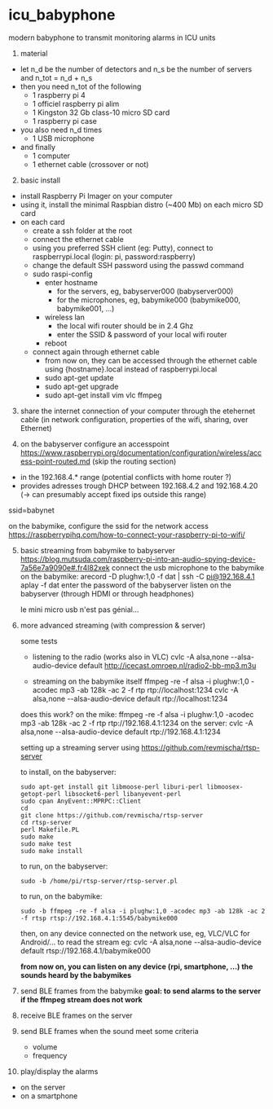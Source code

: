 # icu_babyphone
modern babyphone to transmit monitoring alarms in ICU units

1. material

  - let n_d be the number of detectors and n_s be the number of servers and n_tot = n_d + n_s
  - then you need n_tot of the following
    - 1 raspberry pi 4
    - 1 officiel raspberry pi alim
    - 1 Kingston 32 Gb class-10 micro SD card
    - 1 raspberry pi case
  - you also need n_d times
    - 1 USB microphone
  - and finally
    - 1 computer
    - 1 ethernet cable (crossover or not)

2. basic install 
  - install Raspberry Pi Imager on your computer
  - using it, install the minimal Raspbian distro (~400 Mb) on each micro SD card
  - on each card
    - create a ssh folder at the root
    - connect the ethernet cable
    - using you preferred SSH client (eg: Putty), connect to raspberrypi.local (login: pi, password:raspberry)
    - change the default SSH password using the passwd command
    - sudo raspi-config
      - enter hostname
        - for the servers, eg, babyserver000 (babyserver000)
        - for the microphones, eg, babymike000 (babymike000, babymike001, ...)
      - wireless lan
        - the local wifi router should be in 2.4 Ghz
        - enter the SSID & password of your local wifi router
      - reboot
    - connect again through ethernet cable
      - from now on, they can be accessed through the ethernet cable using {hostname}.local instead of raspberrypi.local
      - sudo apt-get update
      - sudo apt-get upgrade
      - sudo apt-get install vim vlc ffmpeg

3. share the internet connection of your computer through the etehernet cable (in network configuration, properties of the wifi, sharing, over Ethernet)

4. on the babyserver configure an accesspoint 
 https://www.raspberrypi.org/documentation/configuration/wireless/access-point-routed.md
 (skip the routing section)
  - in the 192.168.4.* range (potential conflicts with home router ?)
  - provides adresses trough DHCP between 192.168.4.2 and 192.168.4.20
  (-> can presumably accept fixed ips outside this range)
  
  ssid=babynet
  
  on the babymike, configure the ssid for the network access
  https://raspberrypihq.com/how-to-connect-your-raspberry-pi-to-wifi/
  
5. basic streaming from babymike to babyserver
   https://blog.mutsuda.com/raspberry-pi-into-an-audio-spying-device-7a56e7a9090e#.fr4l82xek
   connect the usb microphone to the babymike
   on the babymike: arecord -D plughw:1,0 -f dat | ssh -C pi@192.168.4.1 aplay -f dat
   enter the password of the babyserver
   listen on the babyserver (through HDMI or through headphones)
   
   le mini micro usb n'est pas génial...
   
6. more advanced streaming (with compression & server)
    
   some tests 
    - listening to the radio (works also in VLC)
      cvlc -A alsa,none --alsa-audio-device default http://icecast.omroep.nl/radio2-bb-mp3.m3u
    
    - streaming on the babymike itself
       ffmpeg -re -f alsa -i plughw:1,0 -acodec mp3 -ab 128k -ac 2 -f rtp rtp://localhost:1234
       cvlc -A alsa,none --alsa-audio-device default rtp://localhost:1234
    
    does this work?
      on the mike: ffmpeg -re -f alsa -i plughw:1,0 -acodec mp3 -ab 128k -ac 2 -f rtp rtp://192.168.4.1:1234
      on the server: cvlc -A alsa,none --alsa-audio-device default rtp://192.168.4.1:1234
  
    setting up a streaming server using https://github.com/revmischa/rtsp-server
      
      to install, on the babyserver:
      ~~~
      sudo apt-get install git libmoose-perl liburi-perl libmoosex-getopt-perl libsocket6-perl libanyevent-perl
      sudo cpan AnyEvent::MPRPC::Client
      cd
      git clone https://github.com/revmischa/rtsp-server
      cd rtsp-server
      perl Makefile.PL
      sudo make
      sudo make test
      sudo make install
      ~~~   
     
      to run, on the babyserver:
      ~~~   
      sudo -b /home/pi/rtsp-server/rtsp-server.pl
      ~~~   
  
      to run, on the babymike: 
      ~~~
      sudo -b ffmpeg -re -f alsa -i plughw:1,0 -acodec mp3 -ab 128k -ac 2 -f rtsp rtsp://192.168.4.1:5545/babymike000
      ~~~

    then, on any device connected on the network
    use, eg, VLC/VLC for Android/... to read the stream 
    eg: cvlc -A alsa,none --alsa-audio-device default rtsp://192.168.4.1/babymike000
    
    **from now on, you can listen on any device (rpi, smartphone, ...) the sounds heard by the babymikes**
    
7. send BLE frames from the babymike
    **goal: to send alarms to the server if the ffmpeg stream does not work**
    
8. receive BLE frames on the server

9. send BLE frames when the sound meet some criteria
   - volume
   - frequency

10. play/display the alarms
  - on the server
  - on a smartphone
